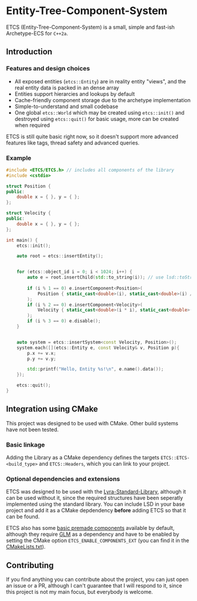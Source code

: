 # Entity-Tree-Component-System

ETCS (Entity-Tree-Component-System) is a small, simple and fast-ish Archetype-ECS for `C++2a`.

## Introduction

### Features and design choices

- All exposed entities (`etcs::Entity`) are in reality entity "views", and the real entity data is packed in an dense array
- Entities support hierarcies and lookups by default
- Cache-friendly component storage due to the archetype implementation
- Simple-to-understand and small codebase
- One global `etcs::World` which may be created using `etcs::init()` and destroyed using `etcs::quit()` for basic usage, more can be created when required

ETCS is still quite basic right now, so it doesn't support more advanced features like tags, thread safety and advanced queries.

### Example

```c++
#include <ETCS/ETCS.h> // includes all components of the library
#include <cstdio>

struct Position {
public:
    double x = { }, y = { };
};

struct Velocity {
public:
    double x = { }, y = { };
};

int main() {
    etcs::init();

    auto root = etcs::insertEntity();


    for (etcs::object_id i = 0; i < 1024; i++) {
        auto e = root.insertChild(std::to_string(i)); // use lsd::toString if you have it as a dependency
        
        if (i % 1 == 0) e.insertComponent<Position>(
			Position { static_cast<double>(i), static_cast<double>(i) / 2}
		);
        if (i % 2 == 0) e.insertComponent<Velocity>(
			Velocity { static_cast<double>(i * i), static_cast<double>(i) / 3}
		);
        if (i % 3 == 0) e.disable();
    }


    auto system = etcs::insertSystem<const Velocity, Position>();
    system.each([](etcs::Entity e, const Velocity& v, Position p){
        p.x += v.x;
        p.y += v.y;

        std::printf("Hello, Entity %s!\n", e.name().data());
    });

    etcs::quit();
}
```

## Integration using CMake

This project was designed to be used with CMake. Other build systems have not been tested.

### Basic linkage

Adding the Library as a CMake dependency defines the targets `ETCS::ETCS-<build_type>` and `ETCS::Headers`, which you can link to your project.

### Optional dependencies and extensions

ETCS was designed to be used with the [Lyra-Standard-Library](https://github.com/zhuzhile08/Lyra-Standard-Library), although it can be used without it, since the required structures have been seperatly implemented using the standard library. You can include LSD in your base project and add it as a CMake depdendency **before** adding ETCS so that it can be found.

ETCS also has some [basic premade components](https://github.com/zhuzhile08/Entity-Tree-Component-System/tree/main/include/ETCS/Components) available by default, although they require [GLM](https://github.com/g-truc/glm) as a dependency and have to be enabled by setting the CMake option `ETCS_ENABLE_COMPONENTS_EXT` (you can find it in the [CMakeLists.txt](https://github.com/zhuzhile08/Entity-Tree-Component-System/blob/main/CMakeLists.txt)).

## Contributing

If you find anything you can contribute about the project, you can just open an issue or a PR, although I can't guarantee that I will respond to it, since this project is not my main focus, but everybody is welcome.
